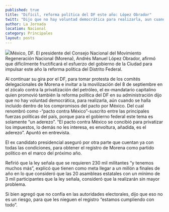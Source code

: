 ```yaml
---
published: true
title: "Difícil, reforma política del DF este año: López Obrador"
twitt: "Dijo que no hay voluntad democrática para realizarla, aun cuando se haya incluido en los compromisos del Pacto por México"
author: La Jornada
location: Nacional
category: Principales
layout: posts
---
```


![](http://i.imgur.com/79g1FDSm.jpg)México, DF. El presidente del Consejo Nacional del Movimiento Regeneración Nacional (Morena), Andrés Manuel López Obrador, afirmó que difícilmente fructificará el esfuerzo del gobierno de la Ciudad para impulsar este año la reforma política del Distrito Federal.

Al continuar su gira por el DF, para tomar protesta de los comités delegacionales de Morena e invitar a la movilización del 8 de septiembre en el zócalo contra la privatización del petróleo, el ex-mandatario capitalino quien promovió también la reforma política del DF en su administración dijo que no hay voluntad democrática, para realizarla, aún cuando se halla incluido dentro de los compromisos del pacto por México. Del cual renombró como -“pacto contra México”-suscrito entre las principales fuerzas políticas del país, porque para el gobierno federal este tema es solamente “un aderezo”. “El pacto contra México se concibió para privatizar los impuestos, lo demás no les interesa, es envoltura, añadida, es el aderezo”. Apuntó en entrevista.

El ex candidato presidencial aseguró por otra parte que cuentan ya con todas las condiciones, para obtener el registro de Morena como partido político en el marco del próximo año.

Refirió que la ley señala que se requieren 230 mil militantes “y tenemos muchos más”, explicó que tienen como meta llegar a un millón a finales de año en lo que consideró que las 20 asambleas estatales con un mínimo de 3 mil participantes que la ley señala, consideró que la realizarán sin mayor problema.

Si bien agregó que no confía en las autoridades electorales, dijo que eso no es un riesgo, para que les nieguen el registro “estamos cumpliendo con todo”.
